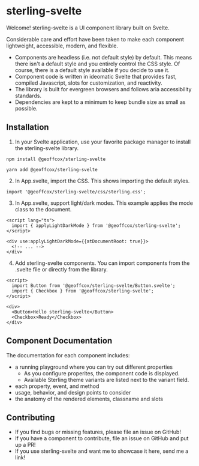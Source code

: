<script>
    import Gallery from './Gallery.svelte';
</script>

# sterling-svelte

Welcome! sterling-svelte is a UI component library built on Svelte.

<Gallery/>

Considerable care and effort have been taken to make each component lightweight, accessible, modern, and flexible.

- Components are headless (i.e. not default style) by default.
  This means there isn't a default style and you entirely control the CSS style.
  Of course, there is a default style available if you decide to use it.
- Component code is written in ideomatic Svelte that provides fast, compiled Javascript, slots for customization, and reactivity.
- The library is built for evergreen browsers and follows aria accessibility standards.
- Dependencies are kept to a minimum to keep bundle size as small as possible.

## Installation

1. In your Svelte application, use your favorite package manager to install the sterling-svelte library.

```
npm install @geoffcox/sterling-svelte
```

```
yarn add @geoffcox/sterling-svelte
```

2. In App.svelte, import the CSS. This shows importing the default styles.

```
import '@geoffcox/sterling-svelte/css/sterling.css';
```

3. In App.svelte, support light/dark modes. This example applies the mode class to the document.

```
<script lang="ts">
  import { applyLightDarkMode } from '@geoffcox/sterling-svelte';
</script>

<div use:applyLightDarkMode={{atDocumentRoot: true}}>
  <!-- ... -->
</div>
```

4. Add sterling-svelte components. You can import components from the .svelte file or directly from the library.

```
<script>
  import Button from '@geoffcox/sterling-svelte/Button.svelte';
  import { Checkbox } from '@geoffcox/sterling-svelte';
</script>

<div>
  <Button>Hello sterling-svelte</Button>
  <Checkbox>Ready</Checkbox>
</div>
```

## Component Documentation

The documentation for each component includes:

- a running playground where you can try out different properties
  - As you configure properites, the component code is displayed.
  - Available Sterling theme variants are listed next to the variant field.
- each property, event, and method
- usage, behavior, and design points to consider
- the anatomy of the rendered elements, classname and slots

## Contributing

- If you find bugs or missing features, please file an issue on GitHub!
- If you have a component to contribute, file an issue on GitHub and put up a PR!
- If you use sterling-svelte and want me to showcase it here, send me a link!
